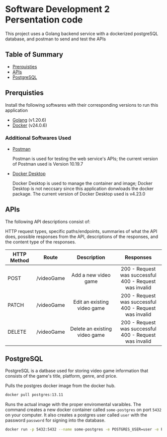# Software Development 2 Persentation code
This project uses a Golang backend service with a dockerized postgreSQL database, and postman to send and test the APIs

## Table of Summary


- [Prerquisties](#prerquisties)
- [APIs](#apis)
- [PostgreSQL](#postgresql)

## Prerquisties

Install the following softwares with their corresponding versions to run this application

- [Golang](https://go.dev/) (v1.20.6)
- [Docker](https://www.docker.com/) (v24.0.6)

### Additional Softwares Used

- [Postman](https://www.postman.com/)

  Postman is used for testing the web service's APIs; the current version of Postman used is Version 10.19.7

- [Docker Desktop](https://www.docker.com/products/docker-desktop/)

  Docker Desktop is used to manage the container and image; Docker Desktop is not neccsary since this application donwloads the docker package. The current version of Docker Desktop used is v4.23.0

## APIs

  The following API descriptions consist of:
  
  HTTP request types, specific paths/endpoints, summaries of what the API does, possible responses from the API, descriptions of the responses, and the content type of the responses.

| HTTP Method   | Route         | Description | Responses|
| ------------- |:-------------:|:---------------:|:---------:|
| POST     |/videoGame | Add a new video game  |   200 - Request was successful <br>400 - Request was invalid| 
| PATCH      | /videoGame  |   Edit an existing video game  |  200 - Request was successful <br>400 - Request was invalid     |
| DELETE | /videoGame     |    Delete an existing video game  |  200 - Request was successful <br>400 - Request was invalid     |

## PostgreSQL

  PostgreSQL is a datbase used for storing video game information that consists of the game's title, platform, genre, and price. 
  
  Pulls the postgres docker image from the docker hub.
  ```bash
 docker pull postgres:13.11
  ```
  Runs the actual image with the proper enviromental varaibles. The command creates a new docker container called `some-postgres` on port `5432` on your computer. It also creates a postgres user called `user` with the password `password` for signing into the database.
 ```bash
 docker run -p 5432:5432 --name some-postgres -e POSTGRES_USER=user -e POSTGRES_PASSWORD=password -d postgres:13.11
  ```
